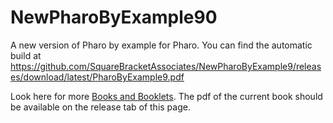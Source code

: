 # NewPharoByExample90
A new version of Pharo by example for Pharo. You can find the automatic build at 
https://github.com/SquareBracketAssociates/NewPharoByExample9/releases/download/latest/PharoByExample9.pdf

Look here for more [Books and Booklets](http://books.pharo.org/).
The pdf of the current book should be available on the release tab of this page. 
